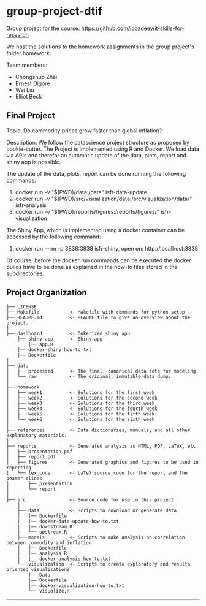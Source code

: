 group-project-dtif
==============================

Group project for the course: https://github.com/ipozdeev/it-skills-for-research

We host the solutions to the homework assignments in the group project's folder homework.

Team members:
- Chongshuo Zhai
- Ernest Digore
- Wei Liu
- Elliot Beck

Final Project
------------

Topic: Do commodity prices grow faster than global inflation?
 
Description:
We follow the datascience project structure as proposed by cookie-cutter. 
The Project is implemented using R and Docker. We load data via APIs and therefor
an automatic update of the data, plots, report and shiny app is possible.

The update of the data, plots, report can be done running the following commands: 
   1. docker run -v "$(PWD)/data:/data" isfr-data-update
   2. docker run -v "$(PWD)/src/visualization/data:/src/visualization/data/" isfr-analysis
   3. docker run -v "$(PWD)/reports/figures:/reports/figures/" isfr-visualization

The Shiny App, which is implemented using a docker container can be accessed 
by the following command:
   1. docker run --rm -p 3838:3838 isfr-shiny, open on: http://localhost:3838
   
Of course, before the docker run commands can be executed the docker builds have to be 
done as explained in the how-to files stored in the subdirectories. 

Project Organization
------------

    ├── LICENSE
    ├── Makefile           <- Makefile with commands for python setup
    ├── README.md          <- README file to give an overview about the project.
    │
    ├── dashboard          <- Dokerized shiny app
        ├── shiny-app      <- Shiny app 
            |── app.R
        |—— docker-shiny-how-to.txt
        |—— Dockerfile
    │
    ├── data
    │   ├── processed      <- The final, canonical data sets for modeling.
    │   └── raw            <- The original, immutable data dump.
    │
    ├── homework
    │   ├── week1          <- Solutions for the first week
    │   ├── week2          <- Solutions for the second week
    │   ├── week3          <- Solutions for the third week
    │   ├── week4          <- Solutions for the fourth week
    │   ├── week5          <- Solutions for the fifth week
    │   └── week6          <- Solutions for the sixth week
    │
    ├── references         <- Data dictionaries, manuals, and all other explanatory materials.
    │
    ├── reports            <- Generated analysis as HTML, PDF, LaTeX, etc.
    │   ├── presentation.pdf
    │   ├── report.pdf
    │   ├── figures        <- Generated graphics and figures to be used in reporting
    │   └── tex_code       <- LaTeX source code for the report and the beamer slides
    │       ├── presentation
    │       └── report
    │
    ├── src                <- Source code for use in this project.
        │
        ├── data           <- Scripts to download or generate data
        │   |── Dockerfile
        |   |—— docker-data-update-how-to.txt
        |   |—— downstream.R
        |   └── upstream.R
        ├── models         <- Scripts to make analysis on correlation between commodity and inflation
        │   ├── Dockerfile
        │   |── analysis.R
        |   |__ docker-analysis-how-to.txt
        └── visualization  <- Scripts to create exploratory and results oriented visualizations
            |—— Data
            |—— Dockerfile
            |—— docker-visualization-how-to.txt
            └── visualize.R
            

--------
